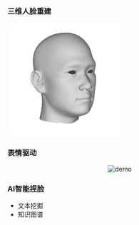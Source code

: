 
### 三维人脸重建
<img src="/10701821.png" width="50%">

### 表情驱动
<p align="center">
  <img src="resource/v2.gif" alt="demo" width="512px">
</p>

### AI智能捏脸
- 文本挖掘
- 知识图谱

